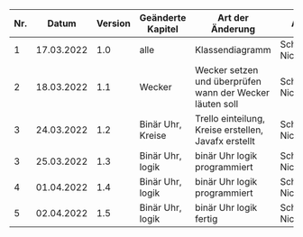 | Nr. | Datum      | Version | Geänderte Kapitel | Art der  Änderung                                        | Autor           | Status |
|-----|------------|---------|-------------------|----------------------------------------------------------|-----------------|--------|
| 1   | 17.03.2022 | 1.0     | alle              | Klassendiagramm                                          | Schickmair Nico | fg     |
| 2   | 18.03.2022 | 1.1     | Wecker            | Wecker setzen und überprüfen wann der Wecker läuten soll | Schickmair Nico | fg     |
| 3   | 24.03.2022 | 1.2     | Binär Uhr, Kreise | Trello einteilung, Kreise erstellen, Javafx erstellt     | Schickmair Nico | fg     |
| 3   | 25.03.2022 | 1.3     | Binär Uhr, logik  | binär Uhr logik programmiert                             | Schickmair Nico | ib     |
| 4   | 01.04.2022 | 1.4     | Binär Uhr, logik  | binär Uhr logik programmiert                             | Schickmair Nico | ib     |
| 5   | 02.04.2022 | 1.5     | Binär Uhr, logik  | binär Uhr logik fertig                                   | Schickmair Nico | fg     |

